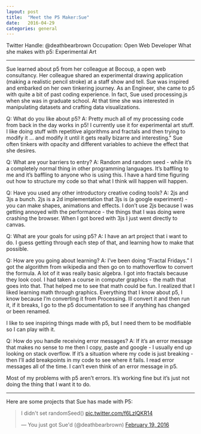 ```yaml
---
layout: post
title:  "Meet the P5 Maker:Sue"
date:   2016-04-29
categories: general
---
```


Twitter Handle: @deathbearbrown
Occupation: Open Web Developer
What she makes with p5: Experimental Art

---

Sue learned about p5 from her colleague at Bocoup, a open web consultancy. Her colleague shared an experimental drawing application (making a realistic pencil stroke) at a staff show and tell. Sue was inspired and embarked on her own tinkering journey. As an Engineer, she came to p5 with quite a bit of past coding experience. In fact, Sue used processing.js  when she was in graduate school. At that time she was interested in manipulating datasets and crafting data visualizations. 

Q: What do you like about p5?
A: Pretty much all of my processing code from back in the day works in p5! I currently use it for experimental  art stuff. I like doing stuff with repetitive algorithms and fractals and then trying to modify it ... and modify it until it gets really bizarre and interesting." Sue often tinkers with opacity and different variables to achieve the effect that she desires.

Q: What are your barriers to entry?
A: Random and random seed - while it’s a completely normal thing in other programming languages. It’s baffling to me and it’s baffling to anyone who is using this. I have a hard time figuring out how to structure my code so that what I think will happen will happen. 

Q:  Have you used any other introductory creative coding tools?
A:  2js and 3js a bunch. 2js is a 2d implementation that 3js is (a google experiment) - you can make shapes, animations and effects. I don’t use 2js because I was getting annoyed with the performance  - the things that I was doing were crashing the browser. When I got bored with 3js I just went directly to canvas. 

Q: What are your goals for using p5?
A: I have an art project that i want to do. I guess getting through each step of that, and learning how to make that possible. 

Q: How are you going about learning?
A: I’ve been doing “Fractal Fridays.” I got the algorithm from wikipedia and then go on to mathoverflow to convert the  formula. A lot of it was really basic algebra. I got into fractals because they look cool. I had taken a course in computer graphics - the math that goes into that. That helped me to see that math could be fun. I realized that I liked learning math through graphics. Everything that I know about p5, I know because I’m converting it from Processing. Ill convert it and then run it, if it breaks, I go to the p5 documentation to see if anything has changed or been renamed. 

I like to see inspiring things made with p5, but I need them to be modifiable so I can play with it. 

Q: How do you handle receiving error messages?
A: If it’s an error message that makes no sense to me then I copy, paste and google - I usually end up looking on stack overflow. If it’s a situation where my code is just breaking - then I’ll add breakpoints in my code to see where it fails. 
I read error messages all of the time.  I can’t even think of an error message in p5.

Most of my problems with p5 aren’t errors. It’s working fine but it’s just not doing the thing that I want it to do. 

---

Here are some projects that Sue has made with P5:

<blockquote class="twitter-tweet" data-lang="en"><p lang="en" dir="ltr">I didn&#39;t set randomSeed() <a href="https://t.co/f6LzlQKR14">pic.twitter.com/f6LzlQKR14</a></p>&mdash; You just got Sue&#39;d (@deathbearbrown) <a href="https://twitter.com/deathbearbrown/status/700823766700417024">February 19, 2016</a></blockquote>
<script async src="//platform.twitter.com/widgets.js" charset="utf-8"></script>




